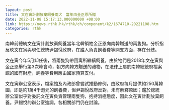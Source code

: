 ```yaml
---
layout: post
title: 文在寅計劃放棄飼養兩犬　當年由金正恩所贈
date: 2022-11-08 15:17:13.000000000 +08:00
link: https://news.rthk.hk/rthk/ch/component/k2/1674710-20221108.htm
categories: rthk
---
```


南韓前總統文在寅計劃放棄飼養當年北韓領袖金正恩向南韓贈送的兩隻狗。分析指反映文在寅與現任總統尹錫悅政府，在誰人負責飼養費等開支方面，存在分歧。

文在寅今年5月卸任後，將兩隻狗帶回寓所繼續飼養，由於牠們是2018年文在寅與金正恩舉行第3次峰會時，朝方向韓方贈送的禮物，在法律上屬於南韓總統府檔案館的國有財產，飼養等費用應由國家預算支付。

文在寅辦公室表示，檔案館及內政部曾嘗試推動修例，由政府每月提供約250萬韓圜，即是約1萬4千港元的飼養費，但尹錫悅政府反對，未有解釋原因；鑑於總統辦公室似乎對委託文在寅負責管理兩隻狗，抱持消極態度，因此文在寅計劃放棄飼養。尹錫悅的辦公室強調，各相關部門仍在討論。
